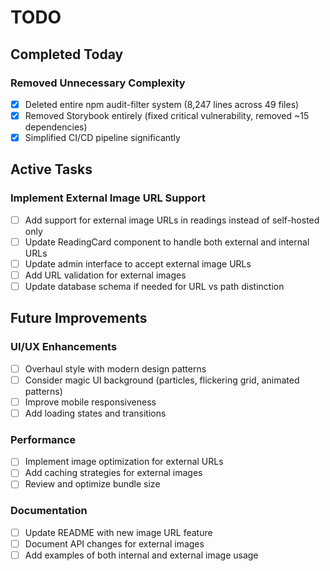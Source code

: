 # TODO

## Completed Today

### Removed Unnecessary Complexity

- [x] Deleted entire npm audit-filter system (8,247 lines across 49 files)
- [x] Removed Storybook entirely (fixed critical vulnerability, removed ~15 dependencies)
- [x] Simplified CI/CD pipeline significantly

## Active Tasks

### Implement External Image URL Support

- [ ] Add support for external image URLs in readings instead of self-hosted only
- [ ] Update ReadingCard component to handle both external and internal URLs
- [ ] Update admin interface to accept external image URLs
- [ ] Add URL validation for external images
- [ ] Update database schema if needed for URL vs path distinction

## Future Improvements

### UI/UX Enhancements

- [ ] Overhaul style with modern design patterns
- [ ] Consider magic UI background (particles, flickering grid, animated patterns)
- [ ] Improve mobile responsiveness
- [ ] Add loading states and transitions

### Performance

- [ ] Implement image optimization for external URLs
- [ ] Add caching strategies for external images
- [ ] Review and optimize bundle size

### Documentation

- [ ] Update README with new image URL feature
- [ ] Document API changes for external images
- [ ] Add examples of both internal and external image usage
